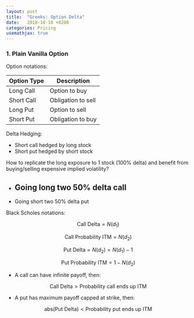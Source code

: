 ```yaml
---
layout: post
title:  "Greeks: Option Delta"
date:   2018-10-10 +0200
categories: Pricing
usemathjax: true
---
```

### 1. Plain Vanilla Option

Option notations:

| Option Type  | Description     |
|------------|--------------------|
| Long Call  | Option to buy      |
| Short Call | Obligation to sell |
| Long Put   | Option to sell     |
| Short Put  | Obligation to buy  |

Delta Hedging:

- Short call hedged by long stock
- Short put hedged by short stock

How to replicate the long exposure to 1 stock (100% delta) and benefit from buying/selling expensive implied volatility?

- Going long two 50% delta call
  - 
- Going short two 50% delta put


Black Scholes notations:

$$\text{Call Delta} = N(d_1)$$

$$\text{Call Probability ITM} = N(d_2)$$

$$\text{Put Delta} = N(d_2) = N(d_1) - 1$$

$$\text{Put Probability ITM} = 1 - N(d_2)$$

- A call can have infinite payoff, then:

$$ \text{Call Delta}  > \text{Probability call ends up ITM} $$

- A put has maximum payoff capped at strike, then:

$$ \text{abs(Put Delta)} < \text{Probability put ends up ITM} $$


